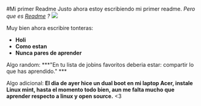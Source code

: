 #Mi primer Readme
Justo ahora estoy escribiendo mi primer readme. 
*Pero que es [Readme](https://es.wikipedia.org/wiki/README "Readme") ?*
![](http://estebanromero.com/wp-content/uploads/2018/02/readme1.png)

Muy bien ahora escribire tonteras: 
- **Holi**
- **Como estan**
- **Nunca pares de aprender**

Algo random: 
***"En tu lista de jobins favoritos deberia estar: compartir lo que has aprendido." ***

Algo adicional: 
**El dia de ayer hice un dual boot en mi laptop Acer, instale Linux mint, hasta el momento todo bien, aun me falta mucho que aprender respecto a linux y open source.** <3
